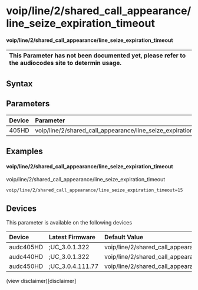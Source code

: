 ﻿---
description: voip/line/2/shared_call_appearance/line_seize_expiration_timeout
search: false
---

# voip/line/2/shared_call_appearance/line_seize_expiration_timeout

#### voip/line/2/shared_call_appearance/line_seize_expiration_timeout


| This Parameter has not been documented yet, please refer to the audiocodes site to determin usage.  | 
| :--- |

## Syntax

## Parameters
|Device|Parameter|value|Description|
|:---|:---|:---|:---|
| 405HD | voip/line/2/shared_call_appearance/line_seize_expiration_timeout |  |  |

## Examples
#### voip/line/2/shared_call_appearance/line_seize_expiration_timeout

voip/line/2/shared_call_appearance/line_seize_expiration_timeout

```
voip/line/2/shared_call_appearance/line_seize_expiration_timeout=15
```

## Devices
This parameter is available on the following devices

| Device | Latest Firmware | Default Value |
|:---|:---|:---|
| audc405HD | ;UC_3.0.1.322 | voip/line/2/shared_call_appearance/line_seize_expiration_timeout=15 
| audc440HD | ;UC_3.0.1.322 | voip/line/2/shared_call_appearance/line_seize_expiration_timeout=15 
| audc450HD | ;UC_3.0.4.111.77 | voip/line/2/shared_call_appearance/line_seize_expiration_timeout=15 

(view disclaimer)[disclaimer]
